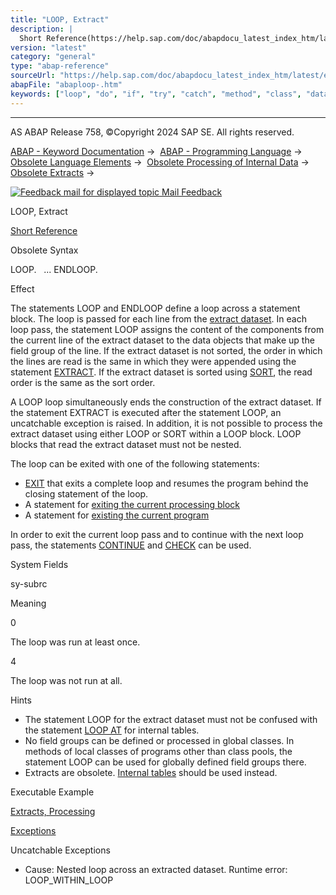 ```yaml
---
title: "LOOP, Extract"
description: |
  Short Reference(https://help.sap.com/doc/abapdocu_latest_index_htm/latest/en-US/abaploop_shortref.htm) Obsolete Syntax LOOP. ... ENDLOOP. Effect The statements LOOP and ENDLOOP define a loop across a statement block. The loop is passed for each line from the extract dataset(https://help.sap.com/
version: "latest"
category: "general"
type: "abap-reference"
sourceUrl: "https://help.sap.com/doc/abapdocu_latest_index_htm/latest/en-US/abaploop-.htm"
abapFile: "abaploop-.htm"
keywords: ["loop", "do", "if", "try", "catch", "method", "class", "data", "internal-table", "abaploop"]
---
```


* * *

AS ABAP Release 758, ©Copyright 2024 SAP SE. All rights reserved.

[ABAP - Keyword Documentation](https://help.sap.com/doc/abapdocu_latest_index_htm/latest/en-US/abenabap.htm) →  [ABAP - Programming Language](https://help.sap.com/doc/abapdocu_latest_index_htm/latest/en-US/abenabap_reference.htm) →  [Obsolete Language Elements](https://help.sap.com/doc/abapdocu_latest_index_htm/latest/en-US/abenabap_obsolete.htm) →  [Obsolete Processing of Internal Data](https://help.sap.com/doc/abapdocu_latest_index_htm/latest/en-US/abendata_internal_obsolete.htm) →  [Obsolete Extracts](https://help.sap.com/doc/abapdocu_latest_index_htm/latest/en-US/abenabap_extracts_extended.htm) → 

 [![](Mail.gif?object=Mail.gif "Feedback mail for displayed topic") Mail Feedback](mailto:f1_help@sap.com?subject=Feedback%20on%20ABAP%20Documentation&body=Document:%20LOOP%2C%20Extract%2C%20ABAPLOOP-%2C%20758%0D%0A%0D%0AError:%0D%0A%0D%0A%0D%0A%0D%0ASuggestion%20for%20improvement:)

LOOP, Extract

[Short Reference](https://help.sap.com/doc/abapdocu_latest_index_htm/latest/en-US/abaploop_shortref.htm)

Obsolete Syntax

LOOP.
  ...
ENDLOOP.

Effect

The statements LOOP and ENDLOOP define a loop across a statement block. The loop is passed for each line from the [extract dataset](https://help.sap.com/doc/abapdocu_latest_index_htm/latest/en-US/abenextract_dataset_glosry.htm "Glossary Entry"). In each loop pass, the statement LOOP assigns the content of the components from the current line of the extract dataset to the data objects that make up the field group of the line. If the extract dataset is not sorted, the order in which the lines are read is the same in which they were appended using the statement [EXTRACT](https://help.sap.com/doc/abapdocu_latest_index_htm/latest/en-US/abapextract.htm). If the extract dataset is sorted using [SORT](https://help.sap.com/doc/abapdocu_latest_index_htm/latest/en-US/abapsort_extract.htm), the read order is the same as the sort order.

A LOOP loop simultaneously ends the construction of the extract dataset. If the statement EXTRACT is executed after the statement LOOP, an uncatchable exception is raised. In addition, it is not possible to process the extract dataset using either LOOP or SORT within a LOOP block. LOOP blocks that read the extract dataset must not be nested.

The loop can be exited with one of the following statements:

-   [EXIT](https://help.sap.com/doc/abapdocu_latest_index_htm/latest/en-US/abapexit_loop.htm) that exits a complete loop and resumes the program behind the closing statement of the loop.
-   A statement for [exiting the current processing block](https://help.sap.com/doc/abapdocu_latest_index_htm/latest/en-US/abenleave_processing_blocks.htm)
-   A statement for [existing the current program](https://help.sap.com/doc/abapdocu_latest_index_htm/latest/en-US/abenabap_leave_program.htm)

In order to exit the current loop pass and to continue with the next loop pass, the statements [CONTINUE](https://help.sap.com/doc/abapdocu_latest_index_htm/latest/en-US/abapcontinue.htm) and [CHECK](https://help.sap.com/doc/abapdocu_latest_index_htm/latest/en-US/abapcheck_processing_blocks.htm) can be used.

System Fields

sy-subrc

Meaning

0

The loop was run at least once.

4

The loop was not run at all.

Hints

-   The statement LOOP for the extract dataset must not be confused with the statement [LOOP AT](https://help.sap.com/doc/abapdocu_latest_index_htm/latest/en-US/abaploop_at_itab.htm) for internal tables.
-   No field groups can be defined or processed in global classes. In methods of local classes of programs other than class pools, the statement LOOP can be used for globally defined field groups there.
-   Extracts are obsolete. [Internal tables](https://help.sap.com/doc/abapdocu_latest_index_htm/latest/en-US/abenitab.htm) should be used instead.

Executable Example

[Extracts, Processing](https://help.sap.com/doc/abapdocu_latest_index_htm/latest/en-US/abenextract_at_abexa.htm)

[Exceptions](https://help.sap.com/doc/abapdocu_latest_index_htm/latest/en-US/abenabap_language_exceptions.htm)

Uncatchable Exceptions

-   Cause: Nested loop across an extracted dataset.
    Runtime error: LOOP\_WITHIN\_LOOP
